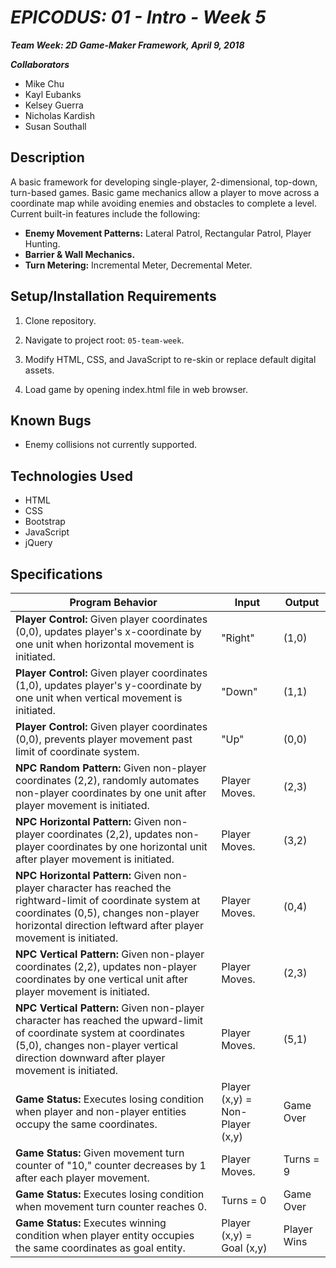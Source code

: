# _EPICODUS: 01 - Intro - Week 5_

***Team Week: 2D Game-Maker Framework, April 9, 2018***

***Collaborators***

- Mike Chu
- Kayl Eubanks
- Kelsey Guerra
- Nicholas Kardish
- Susan Southall

## Description

A basic framework for developing single-player, 2-dimensional, top-down, turn-based games. Basic game mechanics allow a player to move across a coordinate map while avoiding enemies and obstacles to complete a level. Current built-in features include the following:

- **Enemy Movement Patterns:** Lateral Patrol, Rectangular Patrol, Player Hunting.
- **Barrier & Wall Mechanics.**
- **Turn Metering:** Incremental Meter, Decremental Meter.

## Setup/Installation Requirements

1. Clone repository.

2. Navigate to project root: `05-team-week`.

3. Modify HTML, CSS, and JavaScript to re-skin or replace default digital assets.

4. Load game by opening index.html file in web browser.

## Known Bugs

- Enemy collisions not currently supported.

## Technologies Used

- HTML
- CSS
- Bootstrap
- JavaScript
- jQuery

## Specifications

| Program Behavior | Input | Output |
| --- | --- | --- |
| **Player Control:** Given player coordinates (0,0), updates player's x-coordinate by one unit when horizontal movement is initiated. | "Right" | (1,0) |
| **Player Control:** Given player coordinates (1,0), updates player's y-coordinate by one unit when vertical movement is initiated. | "Down" | (1,1) |
| **Player Control:** Given player coordinates (0,0), prevents player movement past limit of coordinate system. | "Up" | (0,0) |
| **NPC Random Pattern:** Given non-player coordinates (2,2), randomly automates non-player coordinates by one unit after player movement is initiated. | Player Moves. | (2,3) |
| **NPC Horizontal Pattern:** Given non-player coordinates (2,2), updates non-player coordinates by one horizontal unit after player movement is initiated. | Player Moves. | (3,2) |
| **NPC Horizontal Pattern:** Given non-player character has reached the rightward-limit of coordinate system at coordinates (0,5), changes non-player horizontal direction leftward after player movement is initiated. | Player Moves. | (0,4) |
| **NPC Vertical Pattern:** Given non-player coordinates (2,2), updates non-player coordinates by one vertical unit after player movement is initiated. | Player Moves. | (2,3) |
| **NPC Vertical Pattern:** Given non-player character has reached the upward-limit of coordinate system at coordinates (5,0), changes non-player vertical direction downward after player movement is initiated. | Player Moves. | (5,1) |
| **Game Status:** Executes losing condition when player and non-player entities occupy the same coordinates. | Player (x,y) = Non-Player (x,y) | Game Over |
| **Game Status:** Given movement turn counter of "10," counter decreases by 1 after each player movement. | Player Moves. | Turns = 9 |
| **Game Status:** Executes losing condition when movement turn counter reaches 0. | Turns = 0 | Game Over |
| **Game Status:** Executes winning condition when player entity occupies the same coordinates as goal entity. | Player (x,y) = Goal (x,y) | Player Wins |
